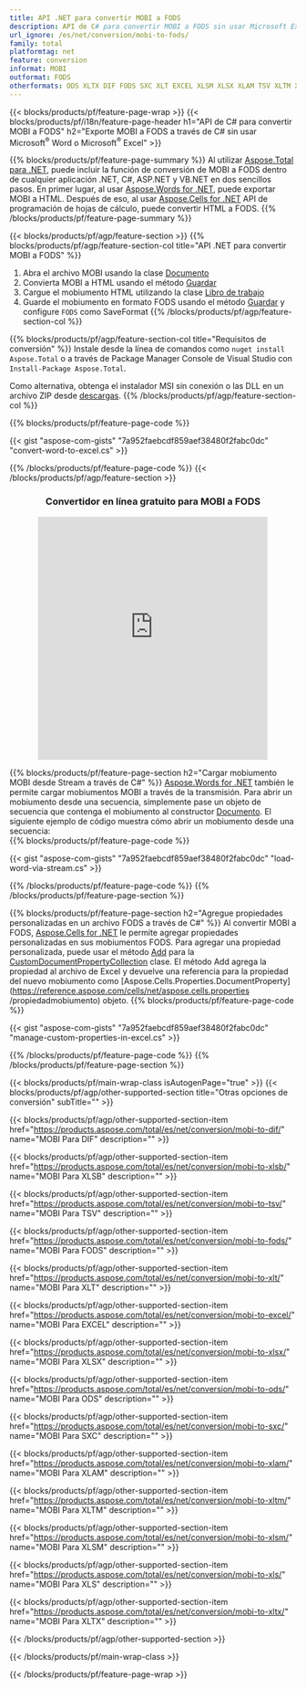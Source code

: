 ```yaml
---
title: API .NET para convertir MOBI a FODS
description: API de C# para convertir MOBI a FODS sin usar Microsoft Excel o Adobe Reader
url_ignore: /es/net/conversion/mobi-to-fods/
family: total
platformtag: net
feature: conversion
informat: MOBI
outformat: FODS
otherformats: ODS XLTX DIF FODS SXC XLT EXCEL XLSM XLSX XLAM TSV XLTM XLS XLSB
---
```

{{< blocks/products/pf/feature-page-wrap >}}
{{< blocks/products/pf/i18n/feature-page-header h1="API de C# para convertir MOBI a FODS" h2="Exporte MOBI a FODS a través de C# sin usar Microsoft<sup>&reg;</sup> Word o Microsoft<sup>&reg;</sup> Excel" >}}

{{% blocks/products/pf/feature-page-summary %}}
Al utilizar [Aspose.Total para .NET](https://products.aspose.com/total/net/), puede incluir la función de conversión de MOBI a FODS dentro de cualquier aplicación .NET, C#, ASP.NET y VB.NET en dos sencillos pasos. En primer lugar, al usar [Aspose.Words for .NET](https://products.aspose.com/words/net/), puede exportar MOBI a HTML. Después de eso, al usar [Aspose.Cells for .NET](https://products.aspose.com/cells/net/) API de programación de hojas de cálculo, puede convertir HTML a FODS.
{{% /blocks/products/pf/feature-page-summary  %}}

{{< blocks/products/pf/agp/feature-section >}}
{{% blocks/products/pf/agp/feature-section-col title="API .NET para convertir MOBI a FODS" %}}
1. Abra el archivo MOBI usando la clase [Documento](https://reference.aspose.com/words/net/aspose.words/mobiument)
2. Convierta MOBI a HTML usando el método [Guardar](https://reference.aspose.com/words/net/aspose.words.mobiument/save/methods/4)
3. Cargue el mobiumento HTML utilizando la clase [Libro de trabajo](https://reference.aspose.com/cells/net/aspose.cells/workbook)
4. Guarde el mobiumento en formato FODS usando el método [Guardar](https://reference.aspose.com/cells/net/aspose.cells.workbook/save/methods/4) y configure `FODS` como SaveFormat
{{% /blocks/products/pf/agp/feature-section-col %}}

{{% blocks/products/pf/agp/feature-section-col title="Requisitos de conversión" %}}
Instale desde la línea de comandos como ```nuget install Aspose.Total``` o a través de Package Manager Console de Visual Studio con ```Install-Package Aspose.Total```.

Como alternativa, obtenga el instalador MSI sin conexión o las DLL en un archivo ZIP desde [descargas](https://releases.aspose.com/total/net).
{{% /blocks/products/pf/agp/feature-section-col %}}

{{% blocks/products/pf/feature-page-code %}}

{{< gist "aspose-com-gists" "7a952faebcdf859aef38480f2fabc0dc" "convert-word-to-excel.cs" >}}


{{% /blocks/products/pf/feature-page-code %}}
{{< /blocks/products/pf/agp/feature-section >}}
<div class="container-fluid agp-content bg-white aboutfile box-1 vh100 section nopbtm">
<div class=container>
<div class=row>
<div class="demobox tc col-md-12 padding-0" align="center">

<h3>Convertidor en línea gratuito para MOBI a FODS</h3>

<iframe style="border: none; height: 426px;" scrolling="no" src="https://total-conversion-app-65z5r2lp.qa.k8s.dynabic.com/?to=fods&from=mobi" id="child-iframe" width="80%"></iframe>

</div></div>
</div></div>

{{% blocks/products/pf/feature-page-section  h2="Cargar mobiumento MOBI desde Stream a través de C#" %}}
[Aspose.Words for .NET](https://products.aspose.com/words/net/) también le permite cargar mobiumentos MOBI a través de la transmisión. Para abrir un mobiumento desde una secuencia, simplemente pase un objeto de secuencia que contenga el mobiumento al constructor [Documento](https://reference.aspose.com/words/net/aspose.words/mobiument). El siguiente ejemplo de código muestra cómo abrir un mobiumento desde una secuencia:  
{{% blocks/products/pf/feature-page-code %}}

{{< gist "aspose-com-gists" "7a952faebcdf859aef38480f2fabc0dc" "load-word-via-stream.cs" >}}

{{% /blocks/products/pf/feature-page-code  %}}
{{% /blocks/products/pf/feature-page-section %}}

{{% blocks/products/pf/feature-page-section  h2="Agregue propiedades personalizadas en un archivo FODS a través de C#" %}}
Al convertir MOBI a FODS, [Aspose.Cells for .NET](https://products.aspose.com/cells/net/) le permite agregar propiedades personalizadas en sus mobiumentos FODS. Para agregar una propiedad personalizada, puede usar el método [Add](https://reference.aspose.com/cells/net/aspose.cells.properties/custommobiumentpropertycollection/methods/add/index) para la [CustomDocumentPropertyCollection](https://reference.aspose.com/cells/net/aspose.cells.properties/custommobiumentpropertycollection) clase. El método Add agrega la propiedad al archivo de Excel y devuelve una referencia para la propiedad del nuevo mobiumento como [Aspose.Cells.Properties.DocumentProperty](https://reference.aspose.com/cells/net/aspose.cells.properties /propiedadmobiumento) objeto. 
{{% blocks/products/pf/feature-page-code %}}

{{< gist "aspose-com-gists" "7a952faebcdf859aef38480f2fabc0dc" "manage-custom-properties-in-excel.cs" >}}

{{% /blocks/products/pf/feature-page-code  %}}
{{% /blocks/products/pf/feature-page-section %}}

{{< blocks/products/pf/main-wrap-class isAutogenPage="true" >}}
{{< blocks/products/pf/agp/other-supported-section title="Otras opciones de conversión" subTitle="" >}}

{{< blocks/products/pf/agp/other-supported-section-item href="https://products.aspose.com/total/es/net/conversion/mobi-to-dif/" name="MOBI Para DIF" description="" >}}

{{< blocks/products/pf/agp/other-supported-section-item href="https://products.aspose.com/total/es/net/conversion/mobi-to-xlsb/" name="MOBI Para XLSB" description="" >}}

{{< blocks/products/pf/agp/other-supported-section-item href="https://products.aspose.com/total/es/net/conversion/mobi-to-tsv/" name="MOBI Para TSV" description="" >}}

{{< blocks/products/pf/agp/other-supported-section-item href="https://products.aspose.com/total/es/net/conversion/mobi-to-fods/" name="MOBI Para FODS" description="" >}}

{{< blocks/products/pf/agp/other-supported-section-item href="https://products.aspose.com/total/es/net/conversion/mobi-to-xlt/" name="MOBI Para XLT" description="" >}}

{{< blocks/products/pf/agp/other-supported-section-item href="https://products.aspose.com/total/es/net/conversion/mobi-to-excel/" name="MOBI Para EXCEL" description="" >}}

{{< blocks/products/pf/agp/other-supported-section-item href="https://products.aspose.com/total/es/net/conversion/mobi-to-xlsx/" name="MOBI Para XLSX" description="" >}}

{{< blocks/products/pf/agp/other-supported-section-item href="https://products.aspose.com/total/es/net/conversion/mobi-to-ods/" name="MOBI Para ODS" description="" >}}

{{< blocks/products/pf/agp/other-supported-section-item href="https://products.aspose.com/total/es/net/conversion/mobi-to-sxc/" name="MOBI Para SXC" description="" >}}

{{< blocks/products/pf/agp/other-supported-section-item href="https://products.aspose.com/total/es/net/conversion/mobi-to-xlam/" name="MOBI Para XLAM" description="" >}}

{{< blocks/products/pf/agp/other-supported-section-item href="https://products.aspose.com/total/es/net/conversion/mobi-to-xltm/" name="MOBI Para XLTM" description="" >}}

{{< blocks/products/pf/agp/other-supported-section-item href="https://products.aspose.com/total/es/net/conversion/mobi-to-xlsm/" name="MOBI Para XLSM" description="" >}}

{{< blocks/products/pf/agp/other-supported-section-item href="https://products.aspose.com/total/es/net/conversion/mobi-to-xls/" name="MOBI Para XLS" description="" >}}

{{< blocks/products/pf/agp/other-supported-section-item href="https://products.aspose.com/total/es/net/conversion/mobi-to-xltx/" name="MOBI Para XLTX" description="" >}}



{{< /blocks/products/pf/agp/other-supported-section >}}

{{< /blocks/products/pf/main-wrap-class >}}

{{< /blocks/products/pf/feature-page-wrap >}}